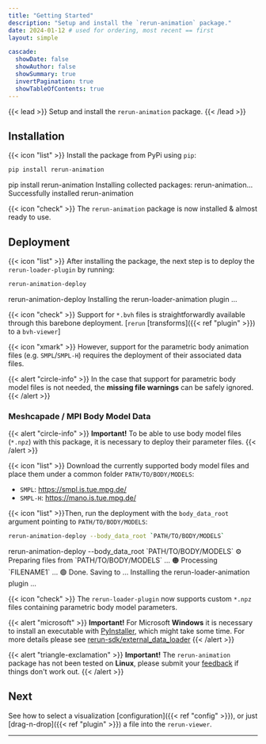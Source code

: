 ```yaml
---
title: "Getting Started"
description: "Setup and install the `rerun-animation` package."
date: 2024-01-12 # used for ordering, most recent == first
layout: simple

cascade:
  showDate: false
  showAuthor: false
  showSummary: true
  invertPagination: true  
  showTableOfContents: true
---
```


{{< lead >}}
Setup and install the `rerun-animation` package.
{{< /lead >}}


## Installation

{{< icon "list" >}} Install the package from PyPi using `pip`:

```bash
pip install rerun-animation
```

<div id="termynal" data-termynal data-ty-startDelay="600">
    <span data-ty="input" data-ty-prompt="~">pip install rerun-animation</span>
    <span data-ty data-ty-delay="250" data-ty-cursor="▋">Installing collected packages: rerun-animation...</span>
    <span data-ty="progress"></span>
    <span data-ty>Successfully installed rerun-animation</span>
</div>

{{< icon "check" >}} The `rerun-animation` package is now installed & almost ready to use.

## Deployment

{{< icon "list" >}} After installing the package, the next step is to deploy the `rerun-loader-plugin` by running:

```bash
rerun-animation-deploy
```

<div id="termynal" data-termynal data-ty-startDelay="600">
    <span data-ty="input" data-ty-prompt="~">rerun-animation-deploy</span>    
    <span data-ty>Installing the rerun-loader-animation plugin ...</span>
    <span data-ty="progress"></span>
</div>

{{< icon "check" >}} Support for `*.bvh` files is straightforwardly available through this barebone deployment. [`rerun` [transforms]({{< ref "plugin" >}}) to a `bvh-viewer`]

{{< icon "xmark" >}} However, support for the parametric body animation files (e.g. `SMPL`/`SMPL-H`) requires the deployment of their associated data files.

{{< alert "circle-info" >}}
In the case that support for parametric body model files is not needed, the **missing file warnings** can be safely ignored.
{{< /alert >}}

### Meshcapade / MPI Body Model Data

{{< alert "circle-info" >}}
**Important!** To be able to use body model files (`*.npz`) with this package, it is necessary to deploy their parameter files.
{{< /alert >}}

{{< icon "list" >}}
Download the currently supported body model files and place them under a common folder `PATH/TO/BODY/MODELS`:

- `SMPL`: https://smpl.is.tue.mpg.de/ 
- `SMPL-H`: https://mano.is.tue.mpg.de/

{{< icon "list" >}}Then, run the deployment with the `body_data_root` argument pointing to `PATH/TO/BODY/MODELS`:

```bash
rerun-animation-deploy --body_data_root `PATH/TO/BODY/MODELS`
```

<div id="termynal" data-termynal data-ty-startDelay="600">
    <span data-ty="input" data-ty-prompt="~">rerun-animation-deploy --body_data_root `PATH/TO/BODY/MODELS`</span>
    <span data-ty data-ty-delay="250" data-ty-cursor="▋">⚙    Preparing files from `PATH/TO/BODY/MODELS` ...</span>
    <span data-ty data-ty-delay="250" data-ty-cursor="▋"> 🟠    Processing `FILENAME1` ...</span>
    <span data-ty data-ty-delay="250" data-ty-cursor="▋"> 🟢    Done. Saving to ...</span>
    <span data-ty="progress"></span>
    <span data-ty>Installing the rerun-loader-animation plugin ...</span>
    <span data-ty="progress"></span>
</div>

{{< icon "check" >}} The `rerun-loader-plugin` now supports custom `*.npz` files containing parametric body model parameters.

{{< alert "microsoft" >}}
**Important!** For Microsoft **Windows** it is necessary to install an executable with [PyInstaller](https://pyinstaller.org/en/stable/), which might take some time. For more details please see [rerun-sdk/external_data_loader](https://github.com/rerun-io/rerun/tree/main/examples/python/external_data_loader)
{{< /alert >}}

{{< alert "triangle-exclamation" >}}
**Important!** The `rerun-animation` package has not been tested on **Linux**, please submit your [feedback](https://github.com/moverseai/rerun-animation#-get-involved) if things don't work out.
{{< /alert >}}

## Next

See how to select a visualization [configuration]({{< ref "config" >}}), or just [drag-n-drop]({{< ref "plugin" >}}) a file into the `rerun-viewer`.


---